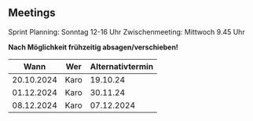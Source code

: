 ## Meetings
Sprint Planning: Sonntag 12-16 Uhr
Zwischenmeeting: Mittwoch 9.45 Uhr

**Nach Möglichkeit frühzeitig absagen/verschieben!**


| Wann       | Wer  | Alternativtermin |
| ---------- | ---- | ---------------- |
| 20.10.2024 | Karo | 19.10.24         |
| 01.12.2024 | Karo | 30.11.24         |
| 08.12.2024 | Karo | 07.12.2024       |

